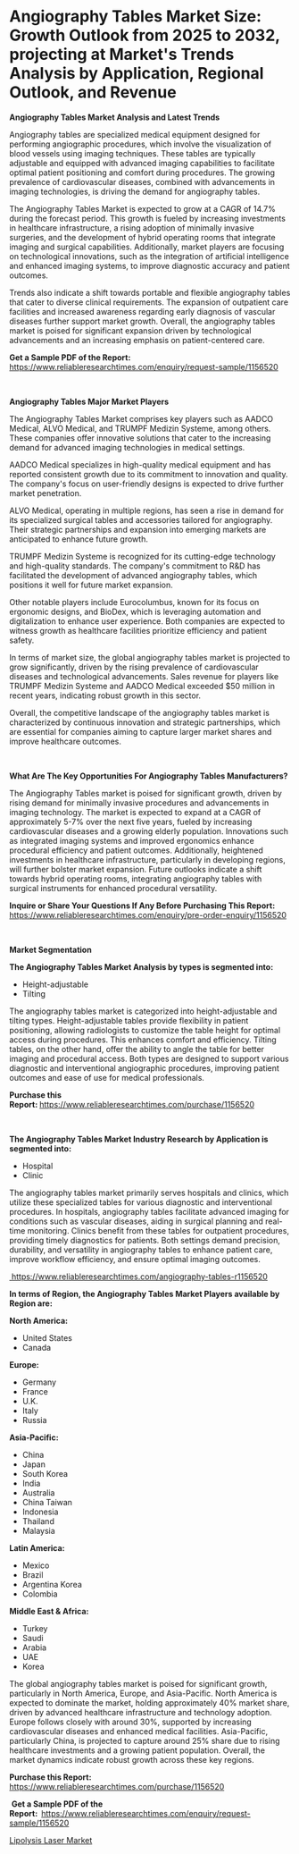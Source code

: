 <p><h1>Angiography Tables Market Size: Growth Outlook from 2025 to 2032, projecting at Market's Trends Analysis by Application, Regional Outlook, and Revenue</h1></p><p><strong>Angiography Tables Market Analysis and Latest Trends</strong></p>
<p><p>Angiography tables are specialized medical equipment designed for performing angiographic procedures, which involve the visualization of blood vessels using imaging techniques. These tables are typically adjustable and equipped with advanced imaging capabilities to facilitate optimal patient positioning and comfort during procedures. The growing prevalence of cardiovascular diseases, combined with advancements in imaging technologies, is driving the demand for angiography tables.</p><p>The Angiography Tables Market is expected to grow at a CAGR of 14.7% during the forecast period. This growth is fueled by increasing investments in healthcare infrastructure, a rising adoption of minimally invasive surgeries, and the development of hybrid operating rooms that integrate imaging and surgical capabilities. Additionally, market players are focusing on technological innovations, such as the integration of artificial intelligence and enhanced imaging systems, to improve diagnostic accuracy and patient outcomes.</p><p>Trends also indicate a shift towards portable and flexible angiography tables that cater to diverse clinical requirements. The expansion of outpatient care facilities and increased awareness regarding early diagnosis of vascular diseases further support market growth. Overall, the angiography tables market is poised for significant expansion driven by technological advancements and an increasing emphasis on patient-centered care.</p></p>
<p><strong>Get a Sample PDF of the Report:&nbsp;</strong> <a href="https://www.reliableresearchtimes.com/enquiry/request-sample/1156520?utm_campaign=2263&utm_medium=2&utm_source=Github&utm_content=ia&utm_term=04032025&utm_id=angiography-tables">https://www.reliableresearchtimes.com/enquiry/request-sample/1156520</a></p>
<p>&nbsp;</p>
<p><strong>Angiography Tables Major Market Players</strong></p>
<p><p>The Angiography Tables Market comprises key players such as AADCO Medical, ALVO Medical, and TRUMPF Medizin Systeme, among others. These companies offer innovative solutions that cater to the increasing demand for advanced imaging technologies in medical settings.</p><p>AADCO Medical specializes in high-quality medical equipment and has reported consistent growth due to its commitment to innovation and quality. The company's focus on user-friendly designs is expected to drive further market penetration.</p><p>ALVO Medical, operating in multiple regions, has seen a rise in demand for its specialized surgical tables and accessories tailored for angiography. Their strategic partnerships and expansion into emerging markets are anticipated to enhance future growth.</p><p>TRUMPF Medizin Systeme is recognized for its cutting-edge technology and high-quality standards. The company's commitment to R&D has facilitated the development of advanced angiography tables, which positions it well for future market expansion.</p><p>Other notable players include Eurocolumbus, known for its focus on ergonomic designs, and BioDex, which is leveraging automation and digitalization to enhance user experience. Both companies are expected to witness growth as healthcare facilities prioritize efficiency and patient safety.</p><p>In terms of market size, the global angiography tables market is projected to grow significantly, driven by the rising prevalence of cardiovascular diseases and technological advancements. Sales revenue for players like TRUMPF Medizin Systeme and AADCO Medical exceeded $50 million in recent years, indicating robust growth in this sector.</p><p>Overall, the competitive landscape of the angiography tables market is characterized by continuous innovation and strategic partnerships, which are essential for companies aiming to capture larger market shares and improve healthcare outcomes.</p></p>
<p>&nbsp;</p>
<p><strong>What Are The Key Opportunities For Angiography Tables Manufacturers?</strong></p>
<p><p>The Angiography Tables market is poised for significant growth, driven by rising demand for minimally invasive procedures and advancements in imaging technology. The market is expected to expand at a CAGR of approximately 5-7% over the next five years, fueled by increasing cardiovascular diseases and a growing elderly population. Innovations such as integrated imaging systems and improved ergonomics enhance procedural efficiency and patient outcomes. Additionally, heightened investments in healthcare infrastructure, particularly in developing regions, will further bolster market expansion. Future outlooks indicate a shift towards hybrid operating rooms, integrating angiography tables with surgical instruments for enhanced procedural versatility.</p></p>
<p><strong>Inquire or Share Your Questions If Any Before Purchasing This Report:</strong> <a href="https://www.reliableresearchtimes.com/enquiry/pre-order-enquiry/1156520?utm_campaign=2263&utm_medium=2&utm_source=Github&utm_content=ia&utm_term=04032025&utm_id=angiography-tables">https://www.reliableresearchtimes.com/enquiry/pre-order-enquiry/1156520</a></p>
<p>&nbsp;</p>
<p><strong>Market Segmentation</strong></p>
<p><strong>The Angiography Tables Market Analysis by types is segmented into:</strong></p>
<p><ul><li>Height-adjustable</li><li>Tilting</li></ul></p>
<p><p>The angiography tables market is categorized into height-adjustable and tilting types. Height-adjustable tables provide flexibility in patient positioning, allowing radiologists to customize the table height for optimal access during procedures. This enhances comfort and efficiency. Tilting tables, on the other hand, offer the ability to angle the table for better imaging and procedural access. Both types are designed to support various diagnostic and interventional angiographic procedures, improving patient outcomes and ease of use for medical professionals.</p></p>
<p><strong>Purchase this Report:&nbsp;</strong><a href="https://www.reliableresearchtimes.com/purchase/1156520?utm_campaign=2263&utm_medium=2&utm_source=Github&utm_content=ia&utm_term=04032025&utm_id=angiography-tables">https://www.reliableresearchtimes.com/purchase/1156520</a></p>
<p>&nbsp;</p>
<p><strong>The Angiography Tables Market Industry Research by Application is segmented into:</strong></p>
<p><ul><li>Hospital</li><li>Clinic</li></ul></p>
<p><p>The angiography tables market primarily serves hospitals and clinics, which utilize these specialized tables for various diagnostic and interventional procedures. In hospitals, angiography tables facilitate advanced imaging for conditions such as vascular diseases, aiding in surgical planning and real-time monitoring. Clinics benefit from these tables for outpatient procedures, providing timely diagnostics for patients. Both settings demand precision, durability, and versatility in angiography tables to enhance patient care, improve workflow efficiency, and ensure optimal imaging outcomes.</p></p>
<p><a href="https://www.reliableresearchtimes.com/angiography-tables-r1156520?utm_campaign=2263&utm_medium=2&utm_source=Github&utm_content=ia&utm_term=04032025&utm_id=angiography-tables">&nbsp;https://www.reliableresearchtimes.com/angiography-tables-r1156520</a></p>
<p><strong>In terms of Region, the Angiography Tables Market Players available by Region are:</strong></p>
<p>
    <p> <strong> North America: </strong>
        <ul>
            <li>United States</li>
            <li>Canada</li>
        </ul>
        </p> 
    <p> <strong> Europe: </strong>
        <ul>
            <li>Germany</li>
            <li>France</li>
            <li>U.K.</li>
            <li>Italy</li>
            <li>Russia</li>
        </ul>
        </p> 
    <p> <strong> Asia-Pacific: </strong>
        <ul>
            <li>China</li>
            <li>Japan</li>
            <li>South Korea</li>
            <li>India</li>
            <li>Australia</li>
            <li>China Taiwan</li>
            <li>Indonesia</li>
            <li>Thailand</li>
            <li>Malaysia</li>
        </ul>
        </p> 
    <p> <strong> Latin America: </strong>
        <ul>
            <li>Mexico</li>
            <li>Brazil</li>
            <li>Argentina Korea</li>
            <li>Colombia</li>
        </ul>
        </p> 
    <p> <strong> Middle East & Africa: </strong>
        <ul>
            <li>Turkey</li>
            <li>Saudi</li>
            <li>Arabia</li>
            <li>UAE</li>
            <li>Korea</li>
        </ul>
    </p>
    </p>
<p><p>The global angiography tables market is poised for significant growth, particularly in North America, Europe, and Asia-Pacific. North America is expected to dominate the market, holding approximately 40% market share, driven by advanced healthcare infrastructure and technology adoption. Europe follows closely with around 30%, supported by increasing cardiovascular diseases and enhanced medical facilities. Asia-Pacific, particularly China, is projected to capture around 25% share due to rising healthcare investments and a growing patient population. Overall, the market dynamics indicate robust growth across these key regions.</p></p>
<p><strong>Purchase this Report: </strong><a href="https://www.reliableresearchtimes.com/purchase/1156520?utm_campaign=2263&utm_medium=2&utm_source=Github&utm_content=ia&utm_term=04032025&utm_id=angiography-tables">https://www.reliableresearchtimes.com/purchase/1156520</a></p>
<p>&nbsp;<strong>Get a Sample PDF of the Report:&nbsp;&nbsp;</strong><a href="https://www.reliableresearchtimes.com/enquiry/request-sample/1156520?utm_campaign=2263&utm_medium=2&utm_source=Github&utm_content=ia&utm_term=04032025&utm_id=angiography-tables">https://www.reliableresearchtimes.com/enquiry/request-sample/1156520</a></p>
<p><strong></strong></p>
<p><p><a href="https://github.com/stillsfloria19981/Market-Research-Report-List-1/blob/main/lipolysis-laser-market.md?utm_campaign=2263&utm_medium=2&utm_source=Github&utm_content=ia&utm_term=04032025&utm_id=angiography-tables">Lipolysis Laser Market</a></p></p>